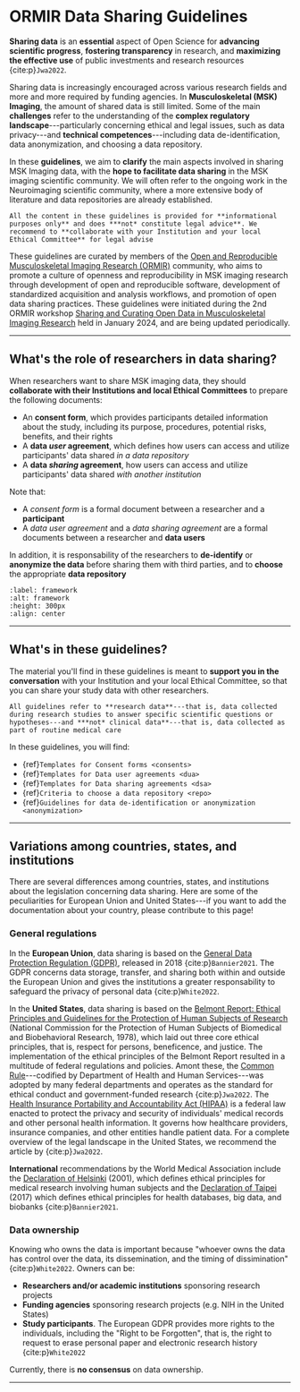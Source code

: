 # ORMIR Data Sharing Guidelines

<!-- 
```{note}
!!!This website is work in progress!!!
``` -->

**Sharing data** is an **essential** aspect of Open Science for **advancing scientific progress**, **fostering transparency** in research, and **maximizing the effective use** of public investments and research resources {cite:p}`Jwa2022`.

Sharing data is increasingly encouraged across various research fields and more and more required by funding agencies. In **Musculoskeletal (MSK) Imaging**, the amount of shared data is still limited. Some of the main **challenges** refer to the understanding of the **complex regulatory landscape**---particularly concerning ethical and legal issues, such as data privacy---and **technical competences**---including data de-identification, data anonymization, and choosing a data repository.  


In these **guidelines**, we aim to **clarify** the main aspects involved in sharing MSK Imaging data, with the **hope to facilitate data sharing** in the MSK imaging scientific community. We will often refer to the ongoing work in the Neuroimaging scientific community, where a more extensive body of literature and data repositories are already established.

```{important}
All the content in these guidelines is provided for **informational purposes only** and does ***not* constitute legal advice**. We recommend to **collaborate with your Institution and your local Ethical Committee** for legal advise  
```

These guidelines are curated by members of the [Open and Reproducible Musculoskeletal Imaging Research (ORMIR)](https://www.ormir.org/) community, who aims to promote a culture of openness and reproducibility in MSK imaging research through development of open and reproducible software, development of standardized acquisition and analysis workflows, and promotion of open data sharing practices. These guidelines were initiated during the 2nd ORMIR workshop [Sharing and Curating Open Data in Musculoskeletal Imaging Research](https://github.com/ORMIRcommunity/2024_2nd_ORMIR_WS/blob/main/README.md) held in January 2024, and are being updated periodically.

---

## What's the role of researchers in data sharing?

When researchers want to share MSK imaging data, they should **collaborate with their Institutions and local Ethical Committees** to prepare the following documents:
- An **consent form**, which provides participants detailed information about the study, including its purpose, procedures, potential risks, benefits, and their rights
- A **data *user* agreement**, which defines how users can access and utilize participants' data shared *in a data repository*
- A **data *sharing* agreement**, how users can access and utilize participants' data  shared *with another institution*

Note that:
- A *consent form* is a formal document between a researcher and a **participant**
- A *data user agreement* and a *data sharing agreement* are a formal documents between a researcher and **data users**

In addition, it is responsability of the researchers to **de-identify** or **anonymize the data** before sharing them with third parties, and to **choose** the appropriate **data repository**

```{figure} ./figures/framework.png
:label: framework
:alt: framework
:height: 300px
:align: center
```

---

## What's in these guidelines?

The material you'll find in these guidelines is meant to **support you in the conversation** with your Institution and your local Ethical Committee, so that you can share your study data with other researchers. 

```{important}
All guidelines refer to **research data**---that is, data collected during research studies to answer specific scientific questions or hypotheses---and ***not* clinical data**---that is, data collected as part of routine medical care 
```

In these guidelines, you will find:
- {ref}`Templates for Consent forms <consents>`
- {ref}`Templates for Data user agreements <dua>`
- {ref}`Templates for Data sharing agreements <dsa>`
- {ref}`Criteria to choose a data repository <repo>`
- {ref}`Guidelines for data de-identification or anonymization <anonymization>`
<!-- - Description of meta-data that can be submitted to the planned ORMIR Image Data Index -->

<!-- ```{note}
These guidelines refer to **secondary research**, which refers to research use of **data originally collected for other research studies** 
``` -->

---

## Variations among countries, states, and institutions

There are several differences among countries, states, and institutions about the legislation concerning data sharing. Here are some of the peculiarities for European Union and United States---if you want to add the documentation about your country, please contribute to this page!


### General regulations
In the **European Union**, data sharing is based on the [General Data Protection Regulation (GDPR)](https://gdpr-info.eu/), released in 2018 {cite:p}`Bannier2021`. The GDPR concerns data storage, transfer, and sharing both within and outside the European Union and gives the institutions a greater responsability to safeguard the privacy of personal data {cite:p}`White2022`.

In the **United States**, data sharing is based on the [Belmont Report: Ethical Principles and Guidelines for the Protection of Human Subjects of Research](https://www.hhs.gov/ohrp/regulations-and-policy/belmont-report/index.html) (National Commission for the Protection of Human Subjects of Biomedical and Biobehavioral Research, 1978), which laid out three core ethical principles, that is, respect for persons, beneficence, and justice. The implementation of the ethical principles of the Belmont Report resulted in a multitude of federal regulations and policies. Amont these, the [Common Rule](https://www.hhs.gov/ohrp/regulations-and-policy/regulations/common-rule/index.html)---codified by Department of Health and Human Services---was adopted by many federal departments and operates as the standard for ethical conduct and government-funded research {cite:p}`Jwa2022`. The [Health Insurance Portability and Accountability Act (HIPAA)](https://www.hhs.gov/hipaa/index.html) is a federal law enacted to protect the privacy and security of individuals' medical records and other personal health information. It governs how healthcare providers, insurance companies, and other entities handle patient data. For a complete overview of the legal landscape in the United States, we recommend the article by {cite:p}`Jwa2022`. 

**International** recommendations by the World Medical Association include the [Declaration of Helsinki](https://www.wma.net/policies-post/wma-declaration-of-helsinki-ethical-principles-for-medical-research-involving-human-subjects/) (2001), which defines ethical principles for medical research involving human subjects and the [Declaration of Taipei](https://www.wma.net/what-we-do/medical-ethics/declaration-of-taipei) (2017) which defines ethical principles for health databases, big data, and biobanks {cite:p}`Bannier2021`. 

### Data ownership
Knowing who owns the data is important because "whoever owns the data has control over the data, its dissemination, and the timing of dissimination" {cite:p}`White2022`. Owners can be:
- **Researchers and/or academic institutions** sponsoring research projects
- **Funding agencies** sponsoring research projects (e.g. NIH in the United States)
- **Study participants**. The European GDPR provides more rights to the individuals, including the "Right to be Forgotten", that is, the right to request to erase personal paper and electronic research history {cite:p}`White2022`

Currently, there is **no consensus** on data ownership.


---

